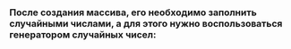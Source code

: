 ### После создания массива, его необходимо заполнить случайными числами, а для этого нужно воспользоваться генератором случайных чисел: